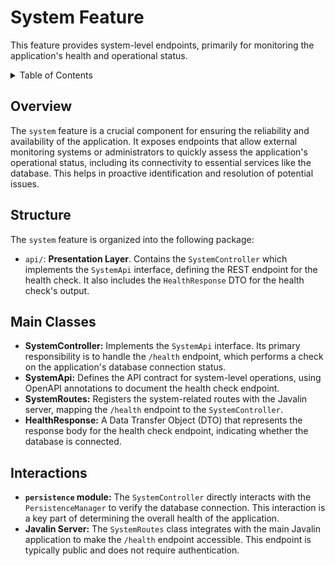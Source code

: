 # System Feature

This feature provides system-level endpoints, primarily for monitoring the application's health and operational status.

<details>
<summary>Table of Contents</summary>

| Section                       | Description                                          |
|:------------------------------|:-----------------------------------------------------|
| [Overview](#overview)         | High-level description of the system feature.        |
| [Structure](#structure)       | Details on how the system feature is organized.      |
| [Main Classes](#main-classes) | Key classes involved in the system feature.          |
| [Interactions](#interactions) | How the system feature interacts with other modules. |

</details>

## Overview

The `system` feature is a crucial component for ensuring the reliability and availability of the application. It exposes
endpoints that allow external monitoring systems or administrators to quickly assess the application's operational
status, including its connectivity to essential services like the database. This helps in proactive identification and
resolution of potential issues.

## Structure

The `system` feature is organized into the following package:

- `api/`: **Presentation Layer**. Contains the `SystemController` which implements the `SystemApi` interface, defining
  the REST endpoint for the health check. It also includes the `HealthResponse` DTO for the health check's output.

## Main Classes

- **SystemController:** Implements the `SystemApi` interface. Its primary responsibility is to handle the `/health`
  endpoint, which performs a check on the application's database connection status.
- **SystemApi:** Defines the API contract for system-level operations, using OpenAPI annotations to document the health
  check endpoint.
- **SystemRoutes:** Registers the system-related routes with the Javalin server, mapping the `/health` endpoint to the
  `SystemController`.
- **HealthResponse:** A Data Transfer Object (DTO) that represents the response body for the health check endpoint,
  indicating whether the database is connected.

## Interactions

- **`persistence` module:** The `SystemController` directly interacts with the `PersistenceManager` to verify the
  database connection. This interaction is a key part of determining the overall health of the application.
- **Javalin Server:** The `SystemRoutes` class integrates with the main Javalin application to make the `/health`
  endpoint accessible. This endpoint is typically public and does not require authentication.
